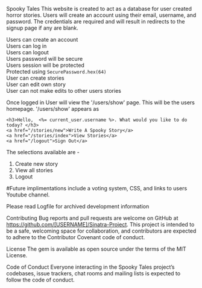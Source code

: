 Spooky Tales
This website is created to act as a database for user created horror stories. Users will create an account using their email, username, and password. The credentials are required and will result in redirects to the signup page if any are blank.

Users can create an account<br>
Users can log in<br>
Users can logout<br>
Users password will be secure<br>
Users session will be protected<br>
Protected using `SecurePassword.hex(64)`<br>
User can create stories<br>
User can edit own story<br>
User can not make edits to other users stories<br>


Once logged in User will view the '/users/show' page.  This will be the users homepage.  '/users/show' appears as

``<h3>Hello,  <%= current_user.username %>. What would you like to do today? </h3>``<br>
    ``<a href="/stories/new">Write A Spooky Story</a>``<br>
    ``<a href="/stories/index">View Stories</a>``<br>
    ``<a href="/logout">Sign Out</a>``<br>

The selections available are -
1. Create new story
2. View all stories
3. Logout

#Future implimentations include a voting system, CSS, and links to users Youtube channel. 

Please read Logfile for archived development information

Contributing
Bug reports and pull requests are welcome on GitHub at https://github.com/[USERNAME]/Sinatra-Project. This project is intended to be a safe, welcoming space for collaboration, and contributors are expected to adhere to the Contributor Covenant code of conduct.

License
The gem is available as open source under the terms of the MIT License.

Code of Conduct
Everyone interacting in the Spooky Tales project’s codebases, issue trackers, chat rooms and mailing lists is expected to follow the code of conduct.

